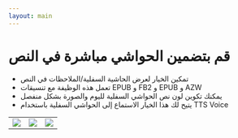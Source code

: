 ```yaml
---
layout: main
---
```


# قم بتضمين الحواشي مباشرة في النص

* تمكين الخيار لعرض الحاشية السفلية/الملاحظات في النص
* تعمل هذه الوظيفة مع تنسيقات EPUB و FB2 و EPUB و AZW
* يمكنك تكوين لون نص الحواشي السفلية لليوم والصورة بشكل منفصل
* يتيح لك هذا الخيار الاستماع إلى الحواشي السفلية باستخدام TTS Voice

||||
|-|-|-|
|![](1.png)|![](2.png)|![](3.png)|
